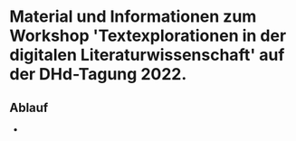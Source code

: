 # Material und Informationen zum Workshop 'Textexplorationen in der digitalen Literaturwissenschaft' auf der DHd-Tagung 2022.

## Ablauf
-